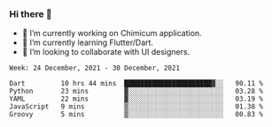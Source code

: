 ### Hi there 👋

<!--
**devcat37/devcat37** is a ✨ _special_ ✨ repository because its `README.md` (this file) appears on your GitHub profile.-->


- 🔭 I’m currently working on Chimicum application.
- 🌱 I’m currently learning Flutter/Dart.
- 👯 I’m looking to collaborate with UI designers.
<!-- - 🤔 I’m looking for help with ... -->

<!--START_SECTION:waka-->
```text
Week: 24 December, 2021 - 30 December, 2021

Dart         10 hrs 44 mins  ██████████████████████▓░░   90.11 % 
Python       23 mins         ▓░░░░░░░░░░░░░░░░░░░░░░░░   03.28 % 
YAML         22 mins         ▓░░░░░░░░░░░░░░░░░░░░░░░░   03.19 % 
JavaScript   9 mins          ▒░░░░░░░░░░░░░░░░░░░░░░░░   01.38 % 
Groovy       5 mins          ▒░░░░░░░░░░░░░░░░░░░░░░░░   00.83 % 
```
<!--END_SECTION:waka-->
